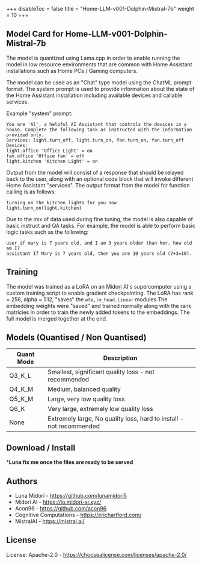 +++
disableToc = false
title = "Home-LLM-v001-Dolphin-Mistral-7b"
weight = 10
+++

## Model Card for Home-LLM-v001-Dolphin-Mistral-7b

The model is quantized using Lama.cpp in order to enable running the model in low resource environments that are common with Home Assistant installations such as Home PCs / Gaming computers.

The model can be used as an "Chat" type model using the ChatML prompt format. The system prompt is used to provide information about the state of the Home Assistant installation including available devices and callable services.

Example "system" prompt:
```
You are 'Al', a helpful AI Assistant that controls the devices in a house. Complete the following task as instructed with the information provided only.
Services: light.turn_off, light.turn_on, fan.turn_on, fan.turn_off
Devices:
light.office 'Office Light' = on
fan.office 'Office fan' = off
light.kitchen 'Kitchen Light' = on
```

Output from the model will consist of a response that should be relayed back to the user, along with an optional code block that will invoke different Home Assistant "services". The output format from the model for function calling is as follows:

```
turning on the kitchen lights for you now
light.turn_on(light.kitchen)
```

Due to the mix of data used during fine tuning, the model is also capable of basic instruct and QA tasks. For example, the model is able to perform basic logic tasks such as the following:

```
user if mary is 7 years old, and I am 3 years older than her. how old am I?
assistant If Mary is 7 years old, then you are 10 years old (7+3=10).
```

## Training
The model was trained as a LoRA on an Midori AI's supercomputer using a custom training script to enable gradient checkpointing. The LoRA has rank = 256, alpha = 512, "saves" the `wte,lm_head.linear` modules The embedding weights were "saved" and trained normally along with the rank matricies in order to train the newly added tokens to the embeddings. The full model is merged together at the end.

## Models (Quantised / Non Quantised)
| Quant Mode | Description |
|---|---|
|Q3_K_L| Smallest, significant quality loss - not recommended|
|Q4_K_M| Medium, balanced quality|
|Q5_K_M| Large, very low quality loss|
|Q6_K| Very large, extremely low quality loss|
|None| Extremely large, No quality loss, hard to install - not recommended|

## Download / Install

***Luna fix me once the files are ready to be served**

## Authors 
- Luna Midori - https://github.com/lunamidori5
- Midori AI - https://io.midori-ai.xyz/
- Acon96 - https://github.com/acon96
- Cognitive Computations - https://erichartford.com/
- MistralAI - https://mistral.ai/

## License
License: Apache-2.0 - https://choosealicense.com/licenses/apache-2.0/